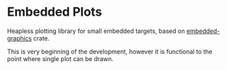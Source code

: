 # Embedded Plots
Heapless plotting library for small embedded targets, based on [embedded-graphics](https://crates.io/crates/embedded-graphics)
crate.

This is very beginning of the development, however it is functional to the point where single plot can be drawn.